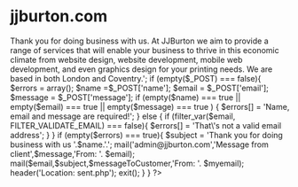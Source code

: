 jjburton.com
============

<?php

	// This is the jjburton.com official email address which redirects to jamiejburton@hotmail.co.uk.
	$myemail = 'admin@jjburton.com';

	// This variable hold the message that the customer will recieve about jjburton.com when they send an email to us.
	// The email is a reply to the contact form that the user send through our contact form on our contact page.
	// If the message needs to be changed simply change the content within the content of the variable below.
	$messageToCustomer =  
	
	'<html>
    Thank you for doing business with us.
	
	At JJBurton we aim to provide a range of services that will enable your business to
	thrive in this economic climate from website design, website development, mobile web
	development, and even graphics design for your printing needs. We are based in both 
	London and Coventry.';

	if (empty($_POST) === false){
		$errors = array();
		
		$name 		=$_POST['name'];
		$email 		= $_POST['email'];
		$message	= $_POST['message'];
		
		if (empty($name) === true || empty($email) === true || empty($message) === true ) {
			$errors[] = 'Name, email and message are required!';
		} else {
			if (filter_var($email, FILTER_VALIDATE_EMAIL) === false){
				$errors[] = 'That\'s not a valid email address';	
			}
		
		} 
		if (empty($errors) === true){
		
			$subject = 'Thank you for doing business with us '.$name.'.';
			mail('admin@jjburton.com','Message from client',$message,'From: '. $email);
			mail($email,$subject,$messageToCustomer,'From: '. $myemail);
			header('Location: sent.php');
			
			exit();
		}

		
	}

?>
